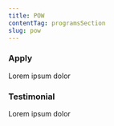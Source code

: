 ```yaml
---
title: POW
contentTag: programsSection
slug: pow
---
```


### Apply

Lorem ipsum dolor

### Testimonial

Lorem ipsum dolor
